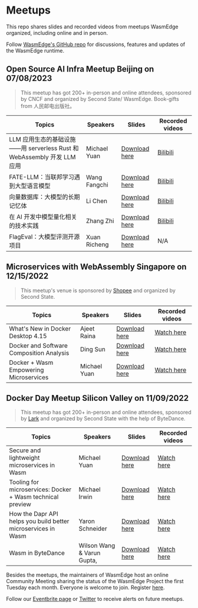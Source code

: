 # Meetups 

This repo shares slides and recorded videos from meetups WasmEdge organized, including online and in person. 

Follow [WasmEdge's GitHub repo](https://github.com/WasmEdge/WasmEdge) for discussions, features and updates of the WasmEdge runtime.

## Open Source AI Infra Meetup Beijing on 07/08/2023

> This meetup has got 200+ in-person and online attendees, sponsored by CNCF and organized by Second State/ WasmEdge. Book-gifts from 人民邮电出版社。


| Topics                                                         | Speakers                    | Slides | Recorded videos |
|---------------------------------------------------------------|----------------------------|--------|-----------------|
| LLM 应用生态的基础设施——用 serverless Rust 和 WebAssembly 开发 LLM 应用                | Michael Yuan               |  [Download here](/Beijing-Cloud-Native-AI-Meetup-20230708/1.%20Infrastructure%20for%20LLMs-Michael%20Yuan.pdf)      |   [Bilibili](http://b23.tv/DAqM7mh)              |
| FATE-LLM：当联邦学习遇到大型语言模型   | Wang Fangchi             |   [Download here](/Beijing-Cloud-Native-AI-Meetup-20230708/2%20FATE-LLM%20-%20Wang%20Fangchi.pdf)     |     [Bilibili](https://www.bilibili.com/video/BV1uV411T7Tu/)            | 
| 向量数据库：大模型的长期记忆体 | Li Chen                   |   [Download here](/Beijing-Cloud-Native-AI-Meetup-20230708/3.%20Milvus-LI-Chen.pdf)     |       [Bilibili](https://www.bilibili.com/video/BV1KN411U7GR/)          |
| 在 AI 开发中模型量化相关的技术实践 | Zhang Zhi            |   [Download here](/Beijing-Cloud-Native-AI-Meetup-20230708/4.%20Sensetime%20PPQ%20Zhang%20Zhi.pdf)     |       [Bilibili](https://www.bilibili.com/video/BV1w8411D7vv/)          |
| FlagEval：大模型评测开源项目                                           | Xuan Richeng |    [Download here](/Beijing-Cloud-Native-AI-Meetup-20230708/5.%20Zhiyuan%20Aquila%20LLM%2BFlagEval%20LLM%20Evaluation%20System-20230708.pdf)     |      N/A           |



## Microservices with WebAssembly Singapore on 12/15/2022


> This meetup's venue is sponsored by [Shopee](https://shopee.sg/) and organized by Second State.

| Topics                                                         | Speakers                    | Slides | Recorded videos |
|---------------------------------------------------------------|----------------------------|--------|-----------------|
| What's New in Docker Desktop 4.15              | Ajeet Raina               |  [Download here](/singapore-meetup-1215/new-in-docker-4.15.pdf)      |   [Watch here](https://youtu.be/gDZGBc0DNBo)              |
| Docker and Software Composition Analysis   | Ding Sun             |   [Download here](/singapore-meetup-1215/docker-and-sca.pdf)     |     [Watch here](https://youtu.be/kfjz0kvRuoI)            | 
| Docker + Wasm Empowering Microservices | Michael Yuan          |   [Download here](/singapore-meetup-1215/docker-wasm-empowering-microservices.pdf)     |       [Watch here](https://youtu.be/pWRBUTkUx_A)          |


## Docker Day Meetup Silicon Valley on 11/09/2022

> This meetup has got 200+ in-person and online attendees, sponsored by [Lark](https://www.larksuite.com/) and organized by Second State with the help of ByteDance.


| Topics                                                         | Speakers                    | Slides | Recorded videos |
|---------------------------------------------------------------|----------------------------|--------|-----------------|
| Secure and lightweight microservices in Wasm                  | Michael Yuan               |  [Download here](/mtv-meetup-1109/lightweight-Microservices-in-WebAssembly.pdf)      |   [Watch here](https://www.youtube.com/watch?v=Kg5z5A5wH0A)              |
| Tooling for microservices: Docker + Wasm technical preview    | Michael Irwin              |   [Download here](/mtv-meetup-1109/tooling-for-microservices-docker-wasm.pdf)     |     [Watch here](https://youtu.be/jlaD_4xHzX4)            | 
| How the Dapr API helps you build better microservices in Wasm | Yaron Schneider            |   [Download here](/mtv-meetup-1109/dapr_wasm.pdf)     |       [Watch here](https://youtu.be/q86Ujo8B_5I)          |
| Wasm in ByteDance                                             | Wilson Wang & Varun Gupta, |    [Download here](/mtv-meetup-1109/webassembly_in_bytedance.pdf)     |      [Watch here](https://youtu.be/DdDF_UZO5IQ)           |

Besides the meetups, the maintainers of WasmEdge host an online Community Meeting sharing the status of the WasmEdge Project the first Tuesday each month. Everyone is welcome to join. Register [here](https://docs.google.com/document/d/1iFlVl7R97Lze4RDykzElJGDjjWYDlkI8Rhf8g4dQ5Rk/edit?usp=sharing).

Follow our [Eventbrite page](https://www.eventbrite.com/o/second-state-55396277393) or [Twitter](https://twitter.com/secondstateinc) to receive alerts on future meetups.
